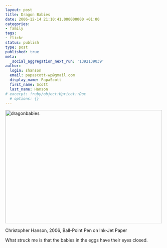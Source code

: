 ```yaml
---
layout: post
title: Dragon Babies
date: 2006-12-14 21:10:41.000000000 +01:00
categories:
- family
tags:
- flickr
status: publish
type: post
published: true
meta:
  _social_aggregation_next_run: '1392139039'
author:
  login: shanson
  email: papascott-wp@gmail.com
  display_name: PapaScott
  first_name: Scott
  last_name: Hanson
# excerpt: !ruby/object:Hpricot::Doc
  # options: {}
---
```

<p><a href="http://www.flickr.com/photos/papascott/322433308/" title="Photo Sharing"><img src="http://static.flickr.com/133/322433308_c6b39cb763.jpg" width="500" height="361" alt="dragonbabies" /></a></p>
<p>Christopher Hanson, 2006, Ball-Point Pen on Ink-Jet Paper</p>
<p>What struck me is that the babies in the eggs have their eyes closed.</p>
